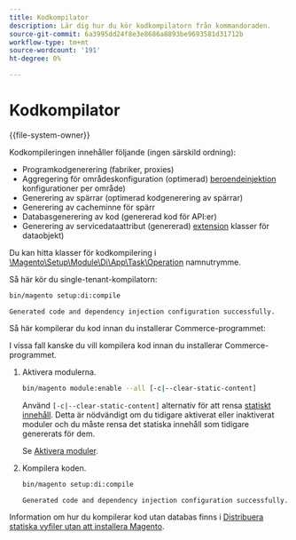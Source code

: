 ```yaml
---
title: Kodkompilator
description: Lär dig hur du kör kodkompilatorn från kommandoraden.
source-git-commit: 6a3995dd24f8e3e8686a8893be9693581d31712b
workflow-type: tm+mt
source-wordcount: '191'
ht-degree: 0%

---
```



# Kodkompilator

{{file-system-owner}}

Kodkompileringen innehåller följande (ingen särskild ordning):

- Programkodgenerering (fabriker, proxies)
- Aggregering för områdeskonfiguration (optimerad) [beroendeinjektion](https://glossary.magento.com/dependency-injection) konfigurationer per område)
- Generering av spärrar (optimerad kodgenerering av spärrar)
- Generering av cacheminne för spärr
- Databasgenerering av kod (genererad kod för API:er)
- Generering av servicedataattribut (genererad) [extension](https://glossary.magento.com/extension) klasser för dataobjekt)

Du kan hitta klasser för kodkompilering i [\Magento\Setup\Module\Di\App\Task\Operation][operation] namnutrymme.

Så här kör du single-tenant-kompilatorn:

```bash
bin/magento setup:di:compile
```

```terminal
Generated code and dependency injection configuration successfully.
```

Så här kompilerar du kod innan du installerar Commerce-programmet:

I vissa fall kanske du vill kompilera kod innan du installerar Commerce-programmet.

1. Aktivera modulerna.

   ```bash
   bin/magento module:enable --all [-c|--clear-static-content]
   ```

   Använd `[-c|--clear-static-content]` alternativ för att rensa [statiskt innehåll](https://glossary.magento.com/static-content). Detta är nödvändigt om du tidigare aktiverat eller inaktiverat moduler och du måste rensa det statiska innehåll som tidigare genererats för dem.

   Se [Aktivera moduler](https://devdocs.magento.com/guides/v2.4/install-gde/install/cli/install-cli-subcommands-enable.html).

1. Kompilera koden.

   ```bash
   bin/magento setup:di:compile
   ```

   ```terminal
   Generated code and dependency injection configuration successfully.
   ```

Information om hur du kompilerar kod utan databas finns i [Distribuera statiska vyfiler utan att installera Magento](../cli/static-view-file-deployment.md).

<!-- link definitions -->

[operation]: https://github.com/magento/magento2/blob/2.4/setup/src/Magento/Setup/Module/Di/App/Task/Operation
